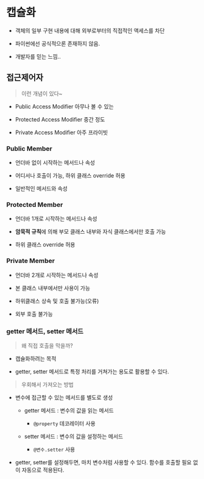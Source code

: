 # 캡슐화

- 객체의 일부 구현 내용에 대해 외부로부터의 직접적인 액세스를 차단

- 파이썬에선 공식적으론 존재하지 않음.

- 개발자를 믿는 느낌..

## 접근제어자

> 이런 개념이 있다~

- Public Access Modifier 아무나 볼 수 있는

- Protected Access Modifier 중간 정도

- Private Access Modifier 아주 프라이빗

### Public Member

- 언더바 없이 시작하는 메서드나 속성

- 어디서나 호출이 가능, 하위 클래스 override 허용

- 일반적인 메서드와 속성

### Protected Member

- 언더바 1개로 시작하는 메서드나 속성

- **암묵적 규칙**에 의해 부모 클래스 내부와 자식 클래스에서만 호출 가능

- 하위 클래스 override 허용

### Private Member

- 언더바 2개로 시작하는 메서드나 속성

- 본 클래스 내부에서만 사용이 가능

- 하위클래스 상속 및 호출 불가능(오류)

- 외부 호출 불가능

### getter 메서드, setter 메서드

> 왜 직접 호출을 막을까?

- 캡슐화하려는 목적

- getter, setter 메서드로 특정 처리를 거쳐가는 용도로 활용할 수 있다. 

> 우회해서 가져오는 방법

- 변수에 접근할 수 있는 메서드를 별도로 생성

    - getter 메서드 : 변수의 값을 읽는 메서드

        - `@property` 데코레이터 사용

    - setter 메서드 : 변수의 값을 설정하는 메서드

        - `@변수.setter` 사용

- getter, setter를 설정해두면, 마치 변수처럼 사용할 수 있다. 함수를 호출할 필요 없이 자동으로 적용된다.
